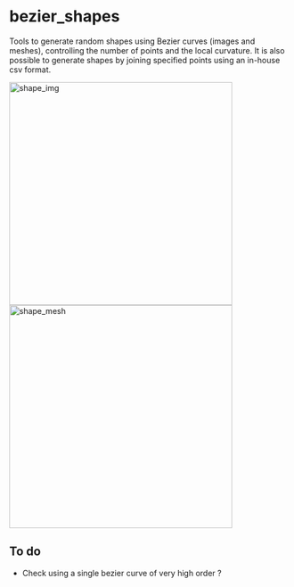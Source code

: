 # bezier_shapes

Tools to generate random shapes using Bezier curves (images and meshes), controlling the number of points and the local curvature. It is also possible to generate shapes by joining specified points using an in-house csv format.



<img width="400" alt="shape_img" src="https://user-images.githubusercontent.com/44053700/64610237-1c6b5d00-d3cf-11e9-8621-ce07e4e5d14a.png"> <img width="400" alt="shape_mesh" src="https://user-images.githubusercontent.com/44053700/64610352-576d9080-d3cf-11e9-8cb8-197aee1de5a3.png">

## To do
- Check using a single bezier curve of very high order ?
